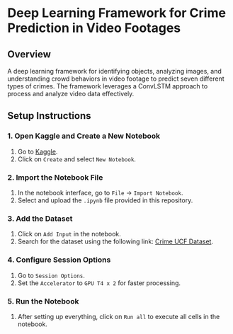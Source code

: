 # Deep Learning Framework for Crime Prediction in Video Footages

## Overview
A deep learning framework for identifying objects, analyzing images, and understanding crowd behaviors in video footage to predict seven different types of crimes. The framework leverages a ConvLSTM approach to process and analyze video data effectively.

## Setup Instructions

### 1. Open Kaggle and Create a New Notebook
1. Go to [Kaggle](https://www.kaggle.com).
2. Click on `Create` and select `New Notebook`.

### 2. Import the Notebook File
1. In the notebook interface, go to `File` -> `Import Notebook`.
2. Select and upload the `.ipynb` file provided in this repository.

### 3. Add the Dataset
1. Click on `Add Input` in the notebook.
2. Search for the dataset using the following link: [Crime UCF Dataset](https://www.kaggle.com/datasets/mission-ai/crimeucfdataset).

### 4. Configure Session Options
1. Go to `Session Options`.
2. Set the `Accelerator` to `GPU T4 x 2` for faster processing.

### 5. Run the Notebook
1. After setting up everything, click on `Run all` to execute all cells in the notebook.


